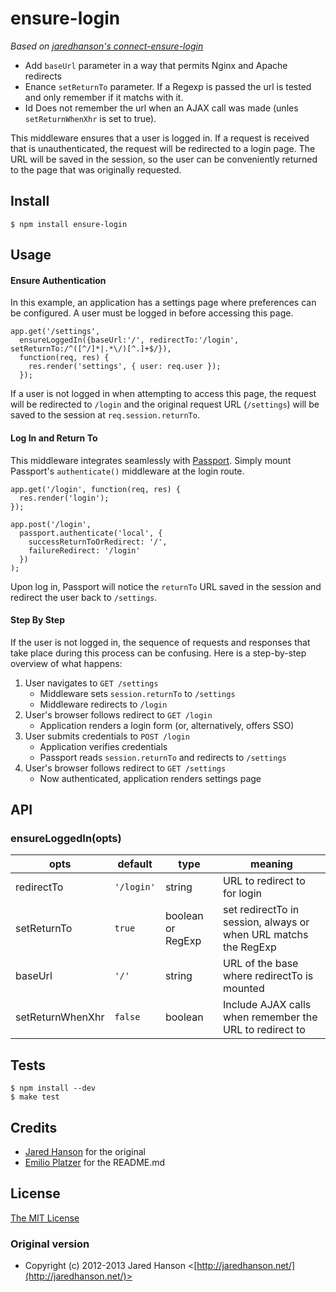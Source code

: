 # ensure-login

*Based on [jaredhanson's connect-ensure-login](https://github.com/jaredhanson/connect-ensure-login)*

   * Add `baseUrl` parameter in a way that permits Nginx and Apache redirects
   * Enance `setReturnTo` parameter. If a Regexp is passed the url is tested and only remember if it matchs with it.
   * Id Does not remember the url when an AJAX call was made (unles `setReturnWhenXhr` is set to true). 

This middleware ensures that a user is logged in.  If a request is received that
is unauthenticated, the request will be redirected to a login page.  The URL
will be saved in the session, so the user can be conveniently returned to the
page that was originally requested.

## Install

    $ npm install ensure-login

## Usage

#### Ensure Authentication

In this example, an application has a settings page where preferences can be
configured.  A user must be logged in before accessing this page.

    app.get('/settings',
      ensureLoggedIn({baseUrl:'/', redirectTo:'/login', setReturnTo:/^([^/]*|.*\/)[^.]+$/}),
      function(req, res) {
        res.render('settings', { user: req.user });
      });
      
If a user is not logged in when attempting to access this page, the request will
be redirected to `/login` and the original request URL (`/settings`) will be
saved to the session at `req.session.returnTo`.

#### Log In and Return To

This middleware integrates seamlessly with [Passport](http://passportjs.org/).
Simply mount Passport's `authenticate()` middleware at the login route.

    app.get('/login', function(req, res) {
      res.render('login');
    });

    app.post('/login', 
      passport.authenticate('local', { 
        successReturnToOrRedirect: '/', 
        failureRedirect: '/login' 
      })
    );
    
Upon log in, Passport will notice the `returnTo` URL saved in the session and
redirect the user back to `/settings`.

#### Step By Step

If the user is not logged in, the sequence of requests and responses that take
place during this process can be confusing.  Here is a step-by-step overview of
what happens:

1. User navigates to `GET /settings`
    - Middleware sets `session.returnTo` to `/settings`
    - Middleware redirects to `/login`
2. User's browser follows redirect to `GET /login`
    - Application renders a login form (or, alternatively, offers SSO)
3. User submits credentials to `POST /login`
    - Application verifies credentials
    - Passport reads `session.returnTo` and redirects to `/settings`
4. User's browser follows redirect to `GET /settings`
    - Now authenticated, application renders settings page

## API

### ensureLoggedIn(opts)

opts       |default     |type             |meaning
-----------|------------|-----------------|---------------------------------------
redirectTo |`'/login'`  |string           |URL to redirect to for login
setReturnTo|`true`      |boolean or RegExp|set redirectTo in session, always or when URL matchs the RegExp
baseUrl    |`'/'`       |string           |URL of the base where redirectTo is mounted
setReturnWhenXhr|`false`|boolean          |Include AJAX calls when remember the URL to redirect to

## Tests

    $ npm install --dev
    $ make test

## Credits

  - [Jared Hanson](http://github.com/jaredhanson) for the original
  - [Emilio Platzer](http://github.com/emilioplatzer) for the README.md

## License

[The MIT License](http://opensource.org/licenses/MIT)

### Original version
   * Copyright (c) 2012-2013 Jared Hanson <[http://jaredhanson.net/](http://jaredhanson.net/)>